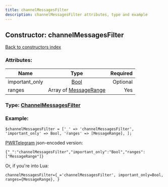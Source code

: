 ```yaml
---
title: channelMessagesFilter
description: channelMessagesFilter attributes, type and example
---
```

## Constructor: channelMessagesFilter  
[Back to constructors index](index.md)



### Attributes:

| Name     |    Type       | Required |
|----------|:-------------:|---------:|
|important\_only|[Bool](../types/Bool.md) | Optional|
|ranges|Array of [MessageRange](../types/MessageRange.md) | Yes|



### Type: [ChannelMessagesFilter](../types/ChannelMessagesFilter.md)


### Example:

```
$channelMessagesFilter = ['_' => 'channelMessagesFilter', 'important_only' => Bool, 'ranges' => [MessageRange], ];
```  

[PWRTelegram](https://pwrtelegram.xyz) json-encoded version:

```
{"_":"channelMessagesFilter","important_only":"Bool","ranges":["MessageRange"]}
```


Or, if you're into Lua:  


```
channelMessagesFilter={_='channelMessagesFilter', important_only=Bool, ranges={MessageRange}, }

```


